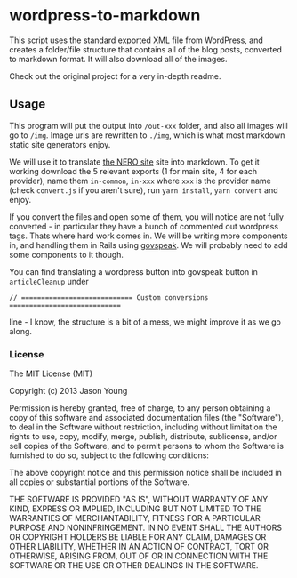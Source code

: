 # wordpress-to-markdown

This script uses the standard exported XML file from WordPress, and creates a folder/file structure that contains all of the blog posts, converted to markdown format. It will also download all of the images.

Check out the original project for a very in-depth readme. 

## Usage

This program will put the output into `/out-xxx` folder, and also all images will go to `/img`. Image urls are rewritten to `./img`, which is what most markdown static site generators enjoy.

We will use it to translate [the NERO site](https://www.early-career-framework.education.gov.uk/) site into markdown. To get it working download the 5 relevant exports (1 for main site, 4 for each provider), name them `in-common`, `in-xxx` where `xxx` is the provider name (check `convert.js` if you aren't sure), run `yarn install`, `yarn convert` and enjoy.

If you convert the files and open some of them, you will notice are not fully converted - in particular they have a bunch of commented out wordpress tags. Thats where hard work comes in. We will be writing more components in, and handling them in Rails using [govspeak](https://github.com/alphagov/govspeak). We will probably need to add some components to it though. 

You can find translating a wordpress button into govspeak button in `articleCleanup` under 
```
// ============================ Custom conversions ============================
```
line - I know, the structure is a bit of a mess, we might improve it as we go along.

### License

The MIT License (MIT)

Copyright (c) 2013 Jason Young

Permission is hereby granted, free of charge, to any person obtaining a copy
of this software and associated documentation files (the "Software"), to deal
in the Software without restriction, including without limitation the rights
to use, copy, modify, merge, publish, distribute, sublicense, and/or sell
copies of the Software, and to permit persons to whom the Software is
furnished to do so, subject to the following conditions:

The above copyright notice and this permission notice shall be included in all
copies or substantial portions of the Software.

THE SOFTWARE IS PROVIDED "AS IS", WITHOUT WARRANTY OF ANY KIND, EXPRESS OR
IMPLIED, INCLUDING BUT NOT LIMITED TO THE WARRANTIES OF MERCHANTABILITY,
FITNESS FOR A PARTICULAR PURPOSE AND NONINFRINGEMENT. IN NO EVENT SHALL THE
AUTHORS OR COPYRIGHT HOLDERS BE LIABLE FOR ANY CLAIM, DAMAGES OR OTHER
LIABILITY, WHETHER IN AN ACTION OF CONTRACT, TORT OR OTHERWISE, ARISING FROM,
OUT OF OR IN CONNECTION WITH THE SOFTWARE OR THE USE OR OTHER DEALINGS IN THE
SOFTWARE.

